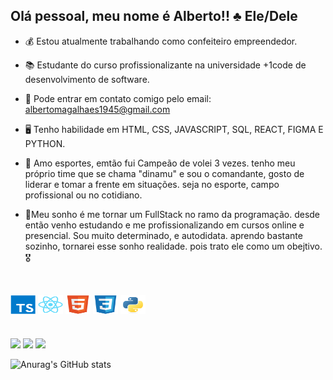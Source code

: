 ## Olá pessoal, meu nome é Alberto!! ♣️ Ele/Dele

- 💰 Estou atualmente trabalhando como confeiteiro empreendedor.

- 📚 Estudante do curso profissionalizante na universidade +1code de desenvolvimento de software.

- 📧 Pode entrar em contato comigo pelo email: albertomagalhaes1945@gmail.com
 
- 🖥️ Tenho habilidade em HTML, CSS, JAVASCRIPT, SQL, REACT, FIGMA E PYTHON.

- 🏅 Amo esportes, emtão fui Campeão de volei 3 vezes. tenho meu próprio time que se chama "dinamu" e sou o comandante, gosto de liderar e tomar a frente em situações. seja no esporte, campo profissional ou no cotidiano.

- 🚀Meu sonho é me tornar um FullStack no ramo da programação. desde então venho estudando e me profissionalizando em cursos online e presencial. Sou muito determinado, e autodidata. aprendo bastante sozinho, tornarei esse sonho realidade. pois trato ele como um obejtivo.🎖️
  
##

  <div style="display: inline_block"><br>
  <img align="center" alt="albertoSilva-Js" height="30" width="40" src="https://raw.githubusercontent.com/devicons/devicon/master/icons/typescript/typescript-plain.svg">
  <img align="center" alt="albertoSilva-React" height="30" width="40" src="https://raw.githubusercontent.com/devicons/devicon/master/icons/react/react-original.svg">
  <img align="center" alt="albertoSilva-HTML" height="30" width="40" src="https://raw.githubusercontent.com/devicons/devicon/master/icons/html5/html5-original.svg">
  <img align="center" alt="albertoSilva-CSS" height="30" width="40" src="https://raw.githubusercontent.com/devicons/devicon/master/icons/css3/css3-original.svg">
  <img align="center" alt="albertoSilva-Python" height="30" width="40" src="https://raw.githubusercontent.com/devicons/devicon/master/icons/python/python-original.svg">
</div>

#

  <div>
  <a href="https://instagram.com/beto_ovisionario32?igshid=NGExMmI2YTkyZg==" target="_blank"><img src="https://img.shields.io/badge/-Instagram-%23E4405F?style=for-the-badge&logo=instagram&logoColor=white" target="_blank"></a>
 <a href="https://discord.gg/.albertocoder" target="_blank"><img src="https://img.shields.io/badge/Discord-7289DA?style=for-the-badge&logo=discord&logoColor=white" target="_blank"></a> 
  <a href="https://www.linkedin.com/public-profile/settings?lipi=urn%3Ali%3Apage%3Ad_flagship3_profile_self_edit_contact-info%3Br9xB4MUwTcGhvAGJqCHbKg%3D%3D" target="_blank"><img src="https://img.shields.io/badge/-LinkedIn-%230077B5?style=for-the-badge&logo=linkedin&logoColor=white" target="_blank"></a> 
  </div>  
 
  ![Anurag's GitHub stats](https://github-readme-stats.vercel.app/api?username=ALbertoSilva&show_icons=true&theme=radical)



